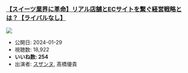 ### [【スイーツ業界に革命】リアル店舗とECサイトを繋ぐ経営戦略とは？【ライバルなし】](https://www.youtube.com/watch?v=IZBQjtHYAj0)
[![](https://img.youtube.com/vi/IZBQjtHYAj0/sddefault.jpg)](https://www.youtube.com/watch?v=IZBQjtHYAj0)
-   公開日: 2024-01-29
-   視聴数: 18,922
-   **いいね数: 254**
-   出演者: [スザンヌ](/rehacq_fan/people/スザンヌ "wikilink"), 髙橋優貴

